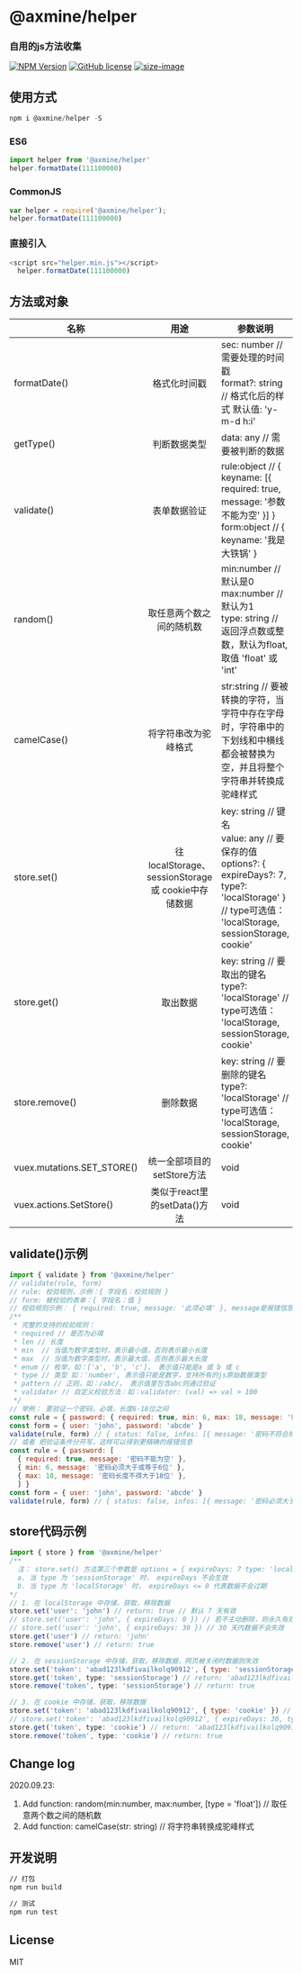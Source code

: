 # @axmine/helper
### 自用的js方法收集

 [![NPM Version][npm-image]][npm-url] [![GitHub license](https://img.shields.io/github/license/Yocss/axmine)](https://github.com/Yocss/axmine/blob/master/LICENSE) [![size-image]][size-url]
<!-- [![NPM Downloads][downloads-image]][downloads-url] -->
[size-image]: https://badgen.net/bundlephobia/minzip/@axmine/helper
[size-url]: https://bundlephobia.com/result?p=@axmine/helper
[npm-image]: https://badgen.net/npm/v/@axmine/helper
[npm-url]: https://npmjs.org/package/@axmine/helper
[downloads-image]: https://badgen.net/npm/dt/@axmine/helper
[downloads-url]: https://www.npmjs.com/package/@axmine/helper


## 使用方式

```js
npm i @axmine/helper -S
```

### ES6
```js
import helper from '@axmine/helper'
helper.formatDate(111100000)
```
### CommonJS
```js
var helper = require('@axmine/helper');
helper.formatDate(111100000)
```
### 直接引入
```js
<script src="helper.min.js"></script>
  helper.formatDate(111100000)
```
## 方法或对象
名称|用途|参数说明|返回值
---|:-:|---|----
formatDate()|格式化时间戳|sec: number // 需要处理的时间戳<br>format?: string // 格式化后的样式 默认值: 'y-m-d h:i'|string
getType()|判断数据类型| data: any // 需要被判断的数据|string
validate()|表单数据验证| rule:object // { keyname: [{ required: true, message: '参数不能为空' }] }<br>form:object // { keyname: '我是大铁锅' }|object
random()|取任意两个数之间的随机数|min:number // 默认是0<br>max:number // 默认为1<br>type: string // 返回浮点数或整数，默认为float, 取值 'float' 或 'int'|number
camelCase()|将字符串改为驼峰格式|str:string // 要被转换的字符，当字符中存在字母时，字符串中的下划线和中横线都会被替换为空，并且将整个字符串并转换成驼峰样式|string
store.set()|往 localStorage、sessionStorage 或 cookie中存储数据|key: string // 键名<br>value: any // 要保存的值<br>options?: { expireDays?: 7, type?: 'localStorage' } // type可选值： 'localStorage, sessionStorage, cookie'|boolean
store.get()|取出数据|key: string // 要取出的键名<br>type?: 'localStorage' // type可选值： 'localStorage, sessionStorage, cookie'|string
store.remove()|删除数据|key: string // 要删除的键名<br>type?: 'localStorage' // type可选值： 'localStorage, sessionStorage, cookie'|boolean
vuex.mutations.SET_STORE()|统一全部项目的setStore方法|void
vuex.actions.SetStore()|类似于react里的setData()方法|void

## validate()示例

```javascript
import { validate } from '@axmine/helper'
// validate(rule, form)
// rule: 校验规则，示例：{ 字段名：校验规则 }
// form: 被校验的表单：{ 字段名：值 }
// 校验规则示例： { required: true, message: '此项必填' }, message是报错信息，不可缺少。
/**
 * 完整的支持的校验规则：
 * required // 是否为必填
 * len // 长度
 * min  // 当值为数字类型时，表示最小值，否则表示最小长度
 * max  // 当值为数字类型时，表示最大值，否则表示最大长度
 * enum // 枚举，如：['a', 'b', 'c']， 表示值只能是a 或 b 或 c
 * type // 类型 如：'number', 表示值只能是数字，支持所有的js原始数据类型
 * pattern // 正则，如：/abc/， 表示值里包含abc则通过验证
 * validator // 自定义校验方法：如：validator: (val) => val > 100
 */
// 举例： 要验证一个密码，必填，长度6-18位之间
const rule = { password: { required: true, min: 6, max: 18, message: '密码不符合规范' } }
const form = { user: 'john', password: 'abcde' }
validate(rule, form) // { status: false, infos: [{ message: '密码不符合规范', key: 'password' }] }
// 或者 把验证条件分开写，这样可以得到更精确的报错信息
const rule = { password: [
  { required: true, message: '密码不能为空' },
  { min: 6, message: '密码必须大于或等于6位' },
  { max: 18, message: '密码长度不得大于18位' },
  ] }
const form = { user: 'john', password: 'abcde' }
validate(rule, form) // { status: false, infos: [{ message: '密码必须大于或等于6位', key: 'password' }] }
```

## store代码示例
```javascript
import { store } from '@axmine/helper'
/**
  注： store.set() 方法第三个参数是 options = { expireDays: 7 type: 'localStorage' }
  a. 当 type 为 'sessionStorage' 时， expireDays 不会生效
  b. 当 type 为 'localStorage' 时， expireDays <= 0 代表数据不会过期
*/
// 1. 在 localStorage 中存储，获取，移除数据
store.set('user': 'john') // return: true // 默认 7 天有效
// store.set('user': 'john', { expireDays: 0 }) // 若不主动删除，则永久有效
// store.set('user': 'john', { expireDays: 30 }) // 30 天内数据不会失效
store.get('user') // return: 'john'
store.remove('user') // return: true

// 2. 在 sessionStorage 中存储，获取，移除数据，网页被关闭时数据则失效
store.set('token': 'abad123lkdfivailkolq90912', { type: 'sessionStorage' }) // return: true
store.get('token', type: 'sessionStorage') // return: 'abad123lkdfivailkolq90912'
store.remove('token', type: 'sessionStorage') // return: true

// 3. 在 cookie 中存储，获取，移除数据
store.set('token': 'abad123lkdfivailkolq90912', { type: 'cookie' }) // return: true  默认七天有效
// store.set('token': 'abad123lkdfivailkolq90912', { expireDays: 30, type: 'cookie' }) // 30 天内数据不会失效
store.get('token', type: 'cookie') // return: 'abad123lkdfivailkolq90912'
store.remove('token', type: 'cookie') // return: true
```

## Change log

2020.09.23:
1. Add function: random(min:number, max:number, [type = 'float']) // 取任意两个数之间的随机数
2. Add function: camelCase(str: string) // 将字符串转换成驼峰样式

## 开发说明
```bash
// 打包
npm run build

// 测试
npm run test
```

## License

MIT
